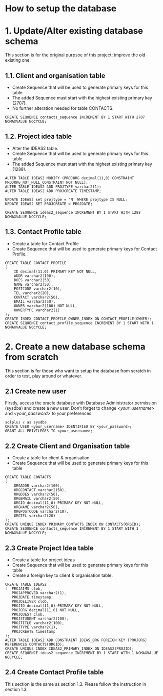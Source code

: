 # How to setup the database 


# 1. Update/Alter existing database schema
This section is for the original purpsoe of this project; improve the old existing one.

## 1.1. Client and organisation table
- Create Sequence that will be used to generate primary keys for this table.
- The added Sequence must start with the highest existing primary key (2707).
- No further alteration needed for table CONTACTS.

```
CREATE SEQUENCE contacts_sequence INCREMENT BY 1 START WITH 2707 NOMAXVALUE NOCYCLE;
```


## 1.2. Project idea table
- Alter the IDEAS2 table.
- Create Sequence that will be used to generate primary keys for this table.
- The added Sequence must start with the highest existing primary key (1288).

```
ALTER TABLE IDEAS2 MODIFY (PROJORG decimal(11,0) CONSTRAINT PROJORG_NOT_NULL_CONSTRAINT NOT NULL); 
ALTER TABLE IDEAS2 ADD PROJTYPE varchar2(1);
ALTER TABLE IDEAS2 ADD PROJCREATE TIMESTAMP;

UPDATE IDEAS2 set projtype = 'N' WHERE projtype IS NULL;
UPDATE IDEAS2 SET PROJCREATE = PROJDATE;

CREATE SEQUENCE ideas2_sequence INCREMENT BY 1 START WITH 1288 NOMAXVALUE NOCYCLE;
```

## 1.3. Contact Profile table
 - Create a table for Contact Profile
 - Create Sequence that will be used to generate primary keys for Contact Profile.
 
```
CREATE TABLE CONTACT_PROFILE
(
	ID decimal(11,0) PRIMARY KEY NOT NULL,
	ADDR varchar2(100),
	DOES varchar2(50),
	NAME varchar2(50),
	POSTCODE varchar2(10),
	TEL varchar2(20),
	CONTACT varchar2(50),
	EMAIL varchar2(50),
	OWNER varchar2(100) NOT NULL,
	OWNERTYPE varchar2(1)
);
CREATE INDEX CONTACT_PROFILE_OWNER_INDEX ON CONTACT_PROFILE(OWNER);
CREATE SEQUENCE contact_profile_sequence INCREMENT BY 1 START WITH 1 NOMAXVALUE NOCYCLE; 
```


# 2. Create a new database schema from scratch
This section is for those who want to setup the database from scratch in order to test, play around or whatever.

## 2.1 Create new user
Firstly, access the oracle database with Database Administrator permission (sysdba) and create a new user.
Don't forget to change _<your_username>_ and _<your_password>_ to your preferences.

```
sqlplus / as sysdba
CREATE USER <your_username> IDENTIFIED BY <your_password>;
GRANT ALL PRIVILEGES TO <your_username>;
```


## 2.2 Create Client and Organisation table
 - Create a table for client & organisation
 - Create Sequence that will be used to generate primary keys for this table

```
CREATE TABLE CONTACTS
(
    ORGADDR varchar2(100),
    ORGCONTACT varchar2(50),
    ORGDOES varchar2(50),
    ORGEMAIL varchar2(50),
    ORGID decimal(11,0) PRIMARY KEY NOT NULL,
    ORGNAME varchar2(50),
    ORGPOSTCODE varchar2(10),
    ORGTEL varchar2(20)
);
CREATE UNIQUE INDEX PRIMARY_CONTACTS_INDEX ON CONTACTS(ORGID);
CREATE SEQUENCE contacts_sequence INCREMENT BY 1 START WITH 1 NOMAXVALUE NOCYCLE;
```


## 2.3 Create Project Idea table
 - Create a table for project ideas
 - Create Sequence that will be used to generate primary keys for this table
 - Create a foreign key to client & organisation table. 
 
```
CREATE TABLE IDEAS2
(  PROJAIMS clob,
   PROJAPPROVED varchar2(1),
   PROJDATE timestamp,
   PROJDELIVER clob,
   PROJID decimal(11,0) PRIMARY KEY NOT NULL,
   PROJORG decimal(11,0) NOT NULL,
   PROJQUEST clob,
   PROJSTUDENT varchar2(100),
   PROJTITLE varchar2(100),
   PROJTYPE varchar2(1),
   PROJCREATE timestamp
);
ALTER TABLE IDEAS2 ADD CONSTRAINT IDEAS_ORG FOREIGN KEY (PROJORG) REFERENCES CONTACTS(ORGID);
CREATE UNIQUE INDEX IDEAS2_PRIMARY_INDEX ON IDEAS2(PROJID);
CREATE SEQUENCE ideas2_sequence INCREMENT BY 1 START WITH 1 NOMAXVALUE NOCYCLE;
```


## 2.4 Create Contact Profile table
This section is the same as section 1.3. Please follow the instruction in section 1.3.

